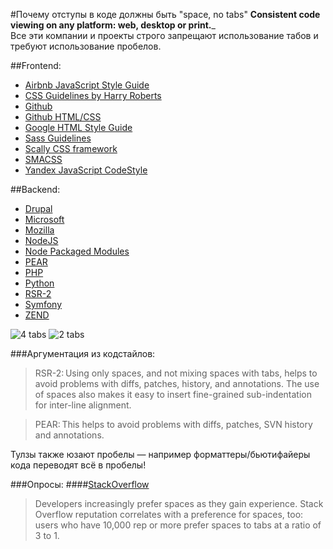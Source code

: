 #Почему отступы в коде должны быть "space, no tabs"
__Consistent code viewing on any platform: web, desktop or print.___  
Все эти компании и проекты строго запрещают использование табов и требуют использование пробелов.

##Frontend:
 - [Airbnb JavaScript Style Guide](https://github.com/airbnb/javascript#whitespace)
 - [CSS Guidelines by Harry Roberts](http://cssguidelin.es/#syntax-and-formatting)
 - [Github](http://primercss.io/guidelines/)
 - [Github HTML/CSS](http://primercss.io/guidelines/#spacing)
 - [Google HTML Style Guide](https://google.github.io/styleguide/htmlcssguide.xml#Indentation)
 - [Sass Guidelines](http://sass-guidelin.es/#syntax--formatting)
 - [Scally CSS framework](https://github.com/chris-pearce/css-guidelines#text-editor-configuration)
 - [SMACSS](http://smacss.com/book/formatting)
 - [Yandex JavaScript CodeStyle](https://github.com/ymaps/codestyle/blob/master/javascript.md#general)

##Backend:
 - [Drupal](http://drupal.org/coding-standards)
 - [Microsoft](http://blogs.msdn.com/b/brada/archive/2005/01/26/361363.aspx)
 - [Mozilla](https://developer.mozilla.org/en-US/docs/Developer_Guide/Coding_Style)
 - [NodeJS](http://nodeguide.com/style.html#tabs-vs-spaces)
 - [Node Packaged Modules](https://docs.npmjs.com/misc/coding-style#indentation)
 - [PEAR](http://pear.php.net/manual/en/standards.indenting.php)
 - [PHP](http://svn.apache.org/repos/asf/shindig/attic/php/docs/style-guide.html)
 - [Python](http://www.python.org/dev/peps/pep-0008/#tabs-or-spaces)
 - [RSR-2](https://github.com/php-fig/fig-standards/blob/master/accepted/PSR-2-coding-style-guide.md)
 - [Symfony](http://symfony.com/doc/2.0/contributing/code/standards.html)
 - [ZEND](http://framework.zend.com/manual/1.12/en/coding-standard.php-file-formatting.html)

![4 tabs](http://pixelgraphics.us/share_d2tx54/tabs_ex.png)
![2 tabs](http://pixelgraphics.us/share_d2tx54/tab_2_ex.png)

###Аргументация из кодстайлов:
>RSR-2: Using only spaces, and not mixing spaces with tabs, helps to avoid problems with diffs, patches, history, and annotations. The use of spaces also makes it easy to insert fine-grained sub-indentation for inter-line alignment.

>PEAR: This helps to avoid problems with diffs, patches, SVN history and annotations.

Тулзы также юзают пробелы — например форматтеры/бьютифайеры кода переводят всё в пробелы!

###Опросы:
####[StackOverflow](http://stackoverflow.com/research/developer-survey-2015)
> Developers increasingly prefer spaces as they gain experience. Stack Overflow reputation correlates with a preference for spaces, too: users who have 10,000 rep or more prefer spaces to tabs at a ratio of 3 to 1.
